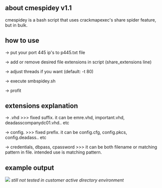 ## about cmespidey v1.1
cmespidey is a bash script that uses crackmapexec's share spider feature, but in bulk.
## how to use
-> put your port 445 ip's to p445.txt file

-> add or remove desired file extensions in script (share_extensions line)

-> adjust threads if you want (default: -t 80)

-> execute smbspidey.sh

-> profit

## extensions explanation
-> .vhd >>> fixed suffix. it can be emre.vhd, important.vhd, deadasscompanydc01.vhd.. etc

-> config. >>> fixed prefix. it can be config.cfg, config.pkcs, config.deadass.. etc

-> credentials, dbpass, cpassword >>> it can be both filename or matching pattern in file. intended use is matching pattern.

## example output
![](https://raw.githubusercontent.com/crosscutsaw/cmespidey/main/cmespidey.PNG)
*still not tested in customer active directory environment*
